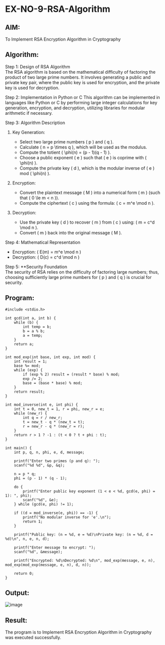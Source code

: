 # EX-NO-9-RSA-Algorithm

## AIM:
To Implement RSA Encryption Algorithm in Cryptography

## Algorithm:


Step 1: Design of RSA Algorithm  
The RSA algorithm is based on the mathematical difficulty of factoring the product of two large prime numbers. It involves generating a public and private key pair, where the public key is used for encryption, and the private key is used for decryption.

Step 2: Implementation in Python or C 
This algorithm can be implemented in languages like Python or C by performing large integer calculations for key generation, encryption, and decryption, utilizing libraries for modular arithmetic if necessary.

Step 3: Algorithm Description  
1. Key Generation:
   - Select two large prime numbers \( p \) and \( q \).
   - Calculate \( n = p \times q \), which will be used as the modulus.
   - Compute the totient \( \phi(n) = (p - 1)(q - 1) \).
   - Choose a public exponent \( e \) such that \( e \) is coprime with \( \phi(n) \).
   - Compute the private key \( d \), which is the modular inverse of \( e \) mod \( \phi(n) \).

2. Encryption:
   - Convert the plaintext message \( M \) into a numerical form \( m \) (such that \( 0 \le m < n \)).
   - Compute the ciphertext \( c \) using the formula: \( c = m^e \mod n \).

3. Decryption:
   - Use the private key \( d \) to recover \( m \) from \( c \) using: \( m = c^d \mod n \).
   - Convert \( m \) back into the original message \( M \).

Step 4: Mathematical Representation  
- Encryption: \( E(m) = m^e \mod n \)
- Decryption: \( D(c) = c^d \mod n \)

Step 5: **Security Foundation  
The security of RSA relies on the difficulty of factoring large numbers; thus, choosing sufficiently large prime numbers for \( p \) and \( q \) is crucial for security.

## Program:
```
#include <stdio.h>

int gcd(int a, int b) {
    while (b) {
        int temp = b;
        b = a % b;
        a = temp;
    }
    return a;
}

int mod_exp(int base, int exp, int mod) {
    int result = 1;
    base %= mod;
    while (exp) {
        if (exp % 2) result = (result * base) % mod;
        exp /= 2;
        base = (base * base) % mod;
    }
    return result;
}

int mod_inverse(int e, int phi) {
    int t = 0, new_t = 1, r = phi, new_r = e;
    while (new_r) {
        int q = r / new_r;
        t = new_t - q * (new_t = t);
        r = new_r - q * (new_r = r);
    }
    return r > 1 ? -1 : (t < 0 ? t + phi : t);
}

int main() {
    int p, q, n, phi, e, d, message;

    printf("Enter two primes (p and q): ");
    scanf("%d %d", &p, &q);

    n = p * q;
    phi = (p - 1) * (q - 1);

    do {
        printf("Enter public key exponent (1 < e < %d, gcd(e, phi) = 1): ", phi);
        scanf("%d", &e);
    } while (gcd(e, phi) != 1);

    if ((d = mod_inverse(e, phi)) == -1) {
        printf("No modular inverse for 'e'.\n");
        return 1;
    }

    printf("Public key: (n = %d, e = %d)\nPrivate key: (n = %d, d = %d)\n", n, e, n, d);

    printf("Enter message to encrypt: ");
    scanf("%d", &message);

    printf("Encrypted: %d\nDecrypted: %d\n", mod_exp(message, e, n), mod_exp(mod_exp(message, e, n), d, n));

    return 0;
}

```



## Output:



![image](https://github.com/user-attachments/assets/5dabc437-a933-4abf-a7d6-f5e8b8e0e6ac)


## Result:
 The program is to Implement RSA Encryption Algorithm in Cryptography was executed successfully.
